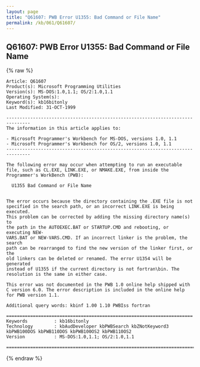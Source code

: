 ```yaml
---
layout: page
title: "Q61607: PWB Error U1355: Bad Command or File Name"
permalink: /kb/061/Q61607/
---
```


## Q61607: PWB Error U1355: Bad Command or File Name

{% raw %}

	Article: Q61607
	Product(s): Microsoft Programming Utilities
	Version(s): MS-DOS:1.0,1.1; OS/2:1.0,1.1
	Operating System(s): 
	Keyword(s): kb16bitonly
	Last Modified: 31-OCT-1999
	
	-------------------------------------------------------------------------------
	The information in this article applies to:
	
	- Microsoft Programmer's Workbench for MS-DOS, versions 1.0, 1.1 
	- Microsoft Programmer's Workbench for OS/2, versions 1.0, 1.1 
	-------------------------------------------------------------------------------
	
	The following error may occur when attempting to run an executable
	file, such as CL.EXE, LINK.EXE, or NMAKE.EXE, from inside the
	Programmer's WorkBench (PWB):
	
	  U1355 Bad Command or File Name
	
	
	The error occurs because the directory containing the .EXE file is not
	specified in the search path, or an incorrect LINK.EXE is being executed.
	This problem can be corrected by adding the missing directory name(s) to
	the path in the AUTOEXEC.BAT or STARTUP.CMD and rebooting, or executing NEW-
	VARS.BAT or NEW-VARS.CMD. If an incorrect linker is the problem, the search
	path can be rearranged to find the new version of the linker first, or the
	old linkers can be deleted or renamed. The error U1354 will be generated
	instead of U1355 if the current directory is not fortran\bin. The
	resolution is the same in either case.
	
	This error was not documented in the PWB 1.0 online help shipped with
	C version 6.0. The error description is included in the online help
	for PWB version 1.1.
	
	Additional query words: kbinf 1.00 1.10 PWBIss fortran
	
	======================================================================
	Keywords          : kb16bitonly 
	Technology        : kbAudDeveloper kbPWBSearch kbZNotKeyword3 kbPWB100DOS kbPWB110DOS kbPWB100OS2 kbPWB110OS2
	Version           : MS-DOS:1.0,1.1; OS/2:1.0,1.1
	
	=============================================================================
	

{% endraw %}
